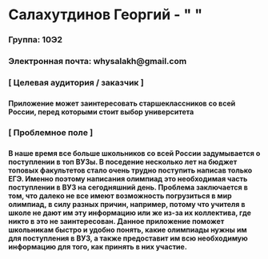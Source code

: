 # Салахутдинов Георгий - " "
<h3> Группа: 10Э2 <h3>
<h3> Электронная почта: whysalakh@gmail.com <h3>
  
  
<h3> [ Целевая аудитория / заказчик ] <h3>
   
<h4> Приложение может заинтересовать старшеклассников со всей России, перед которыми стоит выбор университета <h4>
   
<h3> [ Проблемное поле ] <h3>

<h4> В наше время все больше школьников со всей России задумывается о поступлении в топ ВУЗы. В поседение несколько лет на бюджет топовых факультетов стало очень трудно поступить написав только ЕГЭ. Именно поэтому написания олимпиад это необходимая часть поступлении в ВУЗ на сегодняшний день. Проблема заключается в том, что далеко не все имеют возможность погрузиться в мир олимпиад, в силу разных причин, например, потому что учителя в школе не дают им эту информацию или же из-за их коллектива, где никто в это не заинтересован. Данное приложение поможет школьникам быстро и удобно понять, какие олимпиады нужны им для поступления в ВУЗ, а также предоставит им всю необходимую информацию для того, как принять в них участие. <h4>

